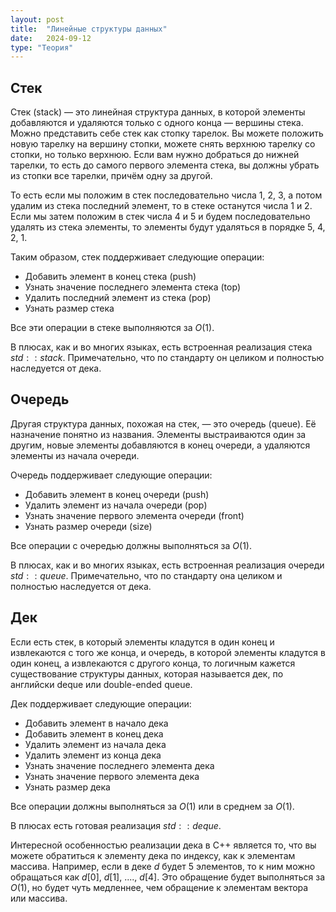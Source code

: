 ```yaml
---
layout: post
title:  "Линейные структуры данных"
date:   2024-09-12
type: "Теория"
---
```


## Стек

Стек (stack) — это линейная структура данных, в которой элементы добавляются и удаляются только с одного конца — вершины стека. Можно представить себе стек как стопку тарелок. Вы можете положить новую тарелку на вершину стопки, можете снять верхнюю тарелку со стопки, но только верхнюю. Если вам нужно добраться до нижней тарелки, то есть до самого первого элемента стека, вы должны убрать из стопки все тарелки, причём одну за другой.

То есть если мы положим в стек последовательно числа $1$, $2$, $3$, а потом удалим из стека последний элемент, то в стеке останутся числа $1$ и $2$. Если мы затем положим в стек числа $4$ и $5$ и будем последовательно удалять из стека элементы, то элементы будут удаляться в порядке $5$, $4$, $2$, $1$.

Таким образом, стек поддерживает следующие операции:
+ Добавить элемент в конец стека (push)
+ Узнать значение последнего элемента стека (top)
+ Удалить последний элемент из стека (pop)
+ Узнать размер стека

Все эти операции в стеке выполняются за $O(1)$.

В плюсах, как и во многих языках, есть встроенная реализация стека $std::stack$. Примечательно, что по стандарту он целиком и полностью наследуется от дека.

## Очередь

Другая структура данных, похожая на стек, — это очередь (queue). Её назначение понятно из названия. Элементы выстраиваются один за другим, новые элементы добавляются в конец очереди, а удаляются элементы из начала очереди.

Очередь поддерживает следующие операции:
+ Добавить элемент в конец очереди (push)
+ Удалить элемент из начала очереди (pop)
+ Узнать значение первого элемента очереди (front)
+ Узнать размер очереди (size)

Все операции с очередью должны выполняться за $O(1)$.

В плюсах, как и во многих языках, есть встроенная реализация очереди $std::queue$. Примечательно, что по стандарту она целиком и полностью наследуется от дека.

## Дек

Если есть стек, в который элементы кладутся в один конец и извлекаются с того же конца, и очередь, в которой элементы кладутся в один конец, а извлекаются с другого конца, то логичным кажется существование структуры данных, которая называется дек, по английски deque или double-ended queue.

Дек поддерживает следующие операции:
+ Добавить элемент в начало дека
+ Добавить элемент в конец дека
+ Удалить элемент из начала дека
+ Удалить элемент из конца дека
+ Узнать значение последнего элемента дека
+ Узнать значение первого элемента дека
+ Узнать размер дека

Все операции должны выполняться за $O(1)$ или в среднем за $O(1)$.

В плюсах есть готовая реализация $std::deque$.

Интересной особенностью реализации дека в C++ является то, что вы можете обратиться к элементу дека по индексу, как к элементам массива. Например, если в деке $d$ будет 5 элементов, то к ним можно обращаться как $d[0]$, $d[1]$, ...., $d[4]$. Это обращение будет выполняться за $O(1)$, но будет чуть медленнее, чем обращение к элементам вектора или массива.